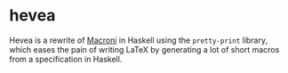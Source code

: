# hevea

Hevea is a rewrite of [Macroni](macroni) in Haskell using the `pretty-print` library, which eases the pain of writing LaTeX by generating a lot of short macros from a specification in Haskell.

[hevea]: https://github.com/mrkgnao/hevea
[macroni]: https://github.com/mrkgnao/macroni
